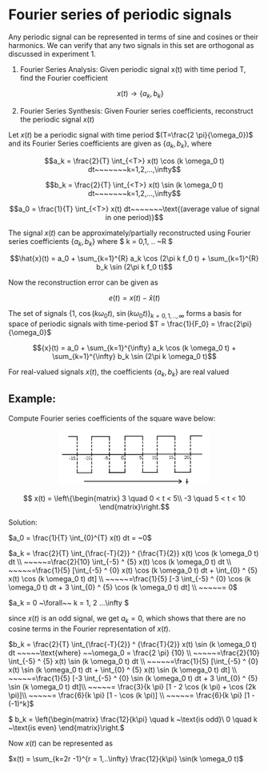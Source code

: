 

# Fourier series of periodic signals # 

 Any periodic signal can be represented in terms of sine and cosines or their harmonics.  We can verify that any two signals in this set are orthogonal as discussed in experiment 1. 
1) Fourier Series Analysis: Given periodic signal x(t) with time period T, find the Fourier coefficient 
      
      $$x(t) \rightarrow \{a_k, b_k\}$$

2) Fourier Series Synthesis: Given Fourier series coefficients, reconstruct the periodic signal $x(t)$

Let $x(t)$ be a periodic signal with time period $(T=\frac{2 \pi}{\omega_0})$ and its Fourier Series coefficients are given as $\{a_k, b_k\}$, where

 $$a_k = \frac{2}{T} \int_{<T>} x(t) \cos (k \omega_0 t) dt~~~~~~~k=1,2,...,\infty$$ 

 $$b_k = \frac{2}{T} \int_{<T>} x(t) \sin (k \omega_0 t) dt~~~~~~~k=1,2,...,\infty$$ 

 $$a_0 = \frac{1}{T} \int_{<T>} x(t)  dt~~~~~~~\text{(average value of signal in one period)}$$
 

The signal $x(t)$ can be approximately/partially reconstructed using Fourier series coefficients $\{a_k,b_k\}$ where $ k = 0,1, .. ~R $

   $$\hat{x}(t) = a_0 + \sum_{k=1}^{R} a_k \cos (2\pi k f_0 t) + \sum_{k=1}^{R} b_k \sin (2\pi k f_0 t)$$ 

Now the reconstruction error can be given as

   $$ e(t) = x(t) - \hat{x}(t) $$

The set of signals $\{1, ~\cos (k \omega_0 t), ~\sin (k \omega_0 t)  \}_{k=0,1,..,\infty}$ forms a basis for space of periodic signals with time-period $T = \frac{1}{F_0} = \frac{2\pi}{\omega_0}$


 $${x}(t) = a_0 + \sum_{k=1}^{\infty} a_k \cos (k \omega_0 t) + \sum_{k=1}^{\infty} b_k \sin (2\pi k \omega_0 t)$$

 For real-valued signals $x(t)$, the coefficients $\{a_k, b_k\}$ are real valued 
 
 ## Example: ##
 Compute Fourier series coefficients of the square wave below: 
 <p align="center"><img src=".\images\squarewave.png" alt="drawing" width="300"/>



$$ x(t) = \left\{\begin{matrix}
3 \quad 0 < t < 5\\ 
-3 \quad 5 < t < 10
\end{matrix}\right.$$

Solution: 

$a_0 = \frac{1}{T} \int_{0}^{T} x(t)  dt = ~0$

$a_k = \frac{2}{T} \int_{\frac{-T}{2}} ^ {\frac{T}{2}} x(t) \cos (k \omega_0 t) dt \\ ~~~~~=\frac{2}{10} \int_{-5} ^ {5} x(t) \cos (k \omega_0 t) dt \\  ~~~~~=\frac{1}{5} [\int_{-5} ^ {0} x(t) \cos (k \omega_0 t) dt +  \int_{0} ^ {5} x(t) \cos (k \omega_0 t) dt] \\ ~~~~~=\frac{1}{5} [-3 \int_{-5} ^ {0}  \cos (k \omega_0 t) dt + 3 \int_{0} ^ {5} \cos (k \omega_0 t) dt] \\ ~~~~~= 0$

$a_k = 0 ~\forall~~ k = 1, 2 ...\infty $

since $x(t)$ is an odd signal, we get $a_k = 0$, which shows that there are no cosine terms in the Fourier representation of $x(t)$.

$b_k = \frac{2}{T} \int_{\frac{-T}{2}} ^ {\frac{T}{2}} x(t) \sin (k \omega_0 t) dt ~~~~~\text{where} ~~\omega_0 = \frac{2 \pi} {10}   \\ ~~~~~=\frac{2}{10} \int_{-5} ^ {5} x(t) \sin (k \omega_0 t) dt \\  ~~~~~=\frac{1}{5} [\int_{-5} ^ {0} x(t) \sin (k \omega_0 t) dt +  \int_{0} ^ {5} x(t) \sin (k \omega_0 t) dt] \\ ~~~~~=\frac{1}{5} [-3 \int_{-5} ^ {0}  \sin (k \omega_0 t) dt + 3 \int_{0} ^ {5} \sin (k \omega_0 t) dt]\\ ~~~~~= \frac{3}{k \pi} [1 - 2 \cos (k \pi) + \cos (2k \pi)]\\ ~~~~~= \frac{6}{k \pi} [1 - \cos (k \pi)] \\ ~~~~~= \frac{6}{k \pi} [1 - (-1)^k]$

$ b_k = \left\{\begin{matrix}
\frac{12}{k\pi} \quad k ~\text{is odd}\\ 
0 \quad k ~\text{is even}
\end{matrix}\right.$

Now $x(t)$ can be represented as

$x(t) = \sum_{k=2r -1}^{r = 1,..\infty} \frac{12}{k\pi} \sin(k \omega_0 t)$
